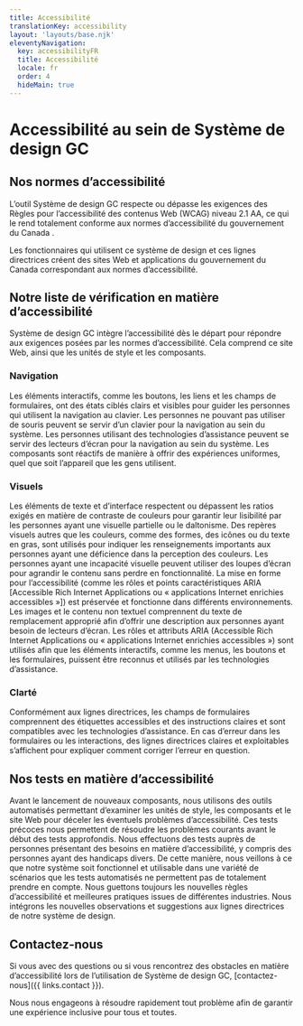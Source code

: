 ```yaml
---
title: Accessibilité
translationKey: accessibility
layout: 'layouts/base.njk'
eleventyNavigation:
  key: accessibilityFR
  title: Accessibilité
  locale: fr
  order: 4
  hideMain: true
---
```


# Accessibilité au sein de Système de design GC

## Nos normes d’accessibilité

L’outil Système de design GC respecte ou dépasse les exigences des Règles pour l’accessibilité des contenus Web (WCAG) niveau 2.1 AA, ce qui le rend totalement conforme aux <gcds-link external href="https://www.tbs-sct.canada.ca/pol/doc-fra.aspx?id=23601"> normes d’accessibilité du gouvernement du Canada </gcds-link>.

Les fonctionnaires qui utilisent ce système de design et ces lignes directrices créent des sites Web et applications du gouvernement du Canada correspondant aux normes d’accessibilité.

## Notre liste de vérification en matière d’accessibilité

Système de design GC intègre l’accessibilité dès le départ pour répondre aux exigences posées par les normes d’accessibilité. Cela comprend ce site Web, ainsi que les unités de style et les composants.

### Navigation

<gcds-details details-title="États ciblés">
  <gcds-text margin-bottom="0">Les éléments interactifs, comme les boutons, les liens et les champs de formulaires, ont des états ciblés clairs et visibles pour guider les personnes qui utilisent la navigation au clavier.</gcds-text>
</gcds-details>

<gcds-details details-title="Navigation au clavier">
  <gcds-text margin-bottom="0">Les personnes ne pouvant pas utiliser de souris peuvent se servir d’un clavier pour la navigation au sein du système.</gcds-text>
</gcds-details>

<gcds-details details-title="Compatibilité avec les lecteurs d’écran">
  <gcds-text margin-bottom="0">Les personnes utilisant des technologies d’assistance peuvent se servir des lecteurs d’écran pour la navigation au sein du système.</gcds-text>
</gcds-details>

<gcds-details details-title="Conception réactive">
  <gcds-text margin-bottom="0">Les composants sont réactifs de manière à offrir des expériences uniformes, quel que soit l’appareil que les gens utilisent.</gcds-text>
</gcds-details>

### Visuels

<gcds-details details-title="Contraste de couleurs">
  <gcds-text margin-bottom="0">Les éléments de texte et d’interface respectent ou dépassent les ratios exigés en matière de contraste de couleurs pour garantir leur lisibilité par les personnes ayant une visuelle partielle ou le daltonisme.</gcds-text>
</gcds-details>

<gcds-details details-title="Indicateurs autres que les couleurs">
  <gcds-text margin-bottom="0">Des repères visuels autres que les couleurs, comme des formes, des icônes ou du texte en gras, sont utilisés pour indiquer les renseignements importants aux personnes ayant une déficience dans la perception des couleurs.</gcds-text>
</gcds-details>

<gcds-details details-title="Compatibilité avec les loupes d’écran">
  <gcds-text margin-bottom="0">Les personnes ayant une incapacité visuelle peuvent utiliser des loupes d’écran pour agrandir le contenu sans perdre en fonctionnalité.</gcds-text>
</gcds-details>

<gcds-details details-title="Compatibilité avec les navigateurs et avec les modules d’extension d’assistance">
  <gcds-text margin-bottom="0">La mise en forme pour l’accessibilité (comme les rôles et points caractéristiques ARIA [Accessible Rich Internet Applications ou « applications Internet enrichies accessibles »]) est préservée et fonctionne dans différents environnements.</gcds-text>
</gcds-details>

<gcds-details details-title="Texte de remplacement">
  <gcds-text margin-bottom="0">Les images et le contenu non textuel comprennent du texte de remplacement approprié afin d’offrir une description aux personnes ayant besoin de lecteurs d’écran.</gcds-text>
</gcds-details>

<gcds-details details-title="Rôles et attributs ARIA">
  <gcds-text margin-bottom="0">Les rôles et attributs ARIA (Accessible Rich Internet Applications ou « applications Internet enrichies accessibles ») sont utilisés afin que les éléments interactifs, comme les menus, les boutons et les formulaires, puissent être reconnus et utilisés par les technologies d’assistance.</gcds-text>
</gcds-details>

### Clarté

<gcds-details details-title="Champs de formulaires clairs">
  <gcds-text margin-bottom="0">Conformément aux lignes directrices, les champs de formulaires comprennent des étiquettes accessibles et des instructions claires et sont compatibles avec les technologies d’assistance.</gcds-text>
</gcds-details>

<gcds-details details-title="Messages d’erreur clairs et précis">
  <gcds-text margin-bottom="0">En cas d’erreur dans les formulaires ou les interactions, des lignes directrices claires et exploitables s’affichent pour expliquer comment corriger l’erreur en question.</gcds-text>
</gcds-details>

## Nos tests en matière d’accessibilité

<gcds-details details-title="Tests d’accessibilité automatisés">
 <gcds-text margin-bottom="0">Avant le lancement de nouveaux composants, nous utilisons des outils automatisés permettant d’examiner les unités de style, les composants et le site Web pour déceler les éventuels problèmes d’accessibilité. Ces tests précoces nous permettent de résoudre les problèmes courants avant le début des tests approfondis.</gcds-text>
</gcds-details>

<gcds-details details-title="Tests manuels à des fins d’accessibilité">
  <gcds-text margin-bottom="0">Nous effectuons des tests auprès de personnes présentant des besoins en matière d’accessibilité, y compris des personnes ayant des handicaps divers. De cette manière, nous veillons à ce que notre système soit fonctionnel et utilisable dans une variété de scénarios que les tests automatisés ne permettent pas de totalement prendre en compte.</gcds-text>
</gcds-details>

<gcds-details details-title="Recherche et meilleures pratiques">
  <gcds-text margin-bottom="0">Nous guettons toujours les nouvelles règles d’accessibilité et meilleures pratiques issues de différentes industries. Nous intégrons les nouvelles observations et suggestions aux lignes directrices de notre système de design.</gcds-text>
</gcds-details>

<gcds-card
card-title="Outils de test"
href="{{ links.accessibilityTesting }}"
card-title-tag="h3"
description="Outils et conseils pour les équipes qui choisissent de faire leurs propres tests avant la publication."
class="mt-600"> </gcds-card>

## Contactez-nous

Si vous avec des questions ou si vous rencontrez des obstacles en matière d’accessibilité lors de l’utilisation de Système de design GC, ‌[contactez-nous]({{ links.contact }}).

Nous nous engageons à résoudre rapidement tout problème afin de garantir une expérience inclusive pour tous et toutes.
